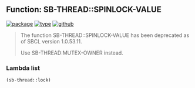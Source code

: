 ## Function: SB-THREAD::SPINLOCK-VALUE
[![package](https://img.shields.io/badge/Package-SB--THREAD-5f9ea0.svg?style=social&colorA=999999)](../) [![type](https://img.shields.io/badge/Type-Function-5f9ea0.svg?style=social&colorA=999999)](../#function) [![github](https://img.shields.io/badge/GitHub-View_the_source-5f9ea0.svg?style=social&colorA=999999&logo=github)](https://github.com/sbcl/sbcl/blob/master/src/code/thread.lisp/) 

> The function SB-THREAD::SPINLOCK-VALUE has been deprecated as of SBCL version 1.0.53.11.
> 
> Use SB-THREAD:MUTEX-OWNER instead.

### Lambda list
```cl
(sb-thread::lock)
```
